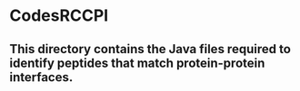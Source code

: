 # CodesRCCPI
<h2>This directory contains the Java files required to identify peptides that match protein-protein interfaces.</h2>

